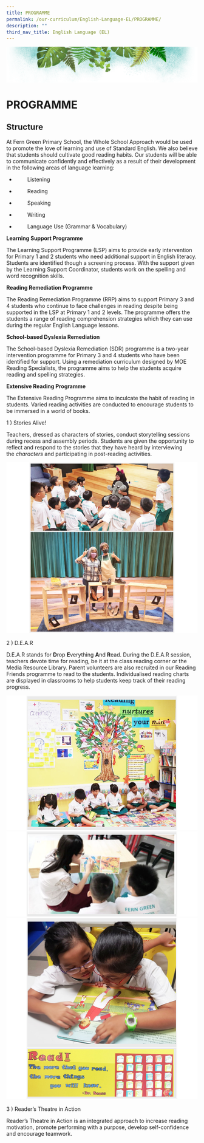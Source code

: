 ```yaml
---
title: PROGRAMME
permalink: /our-curriculum/English-Language-EL/PROGRAMME/
description: ""
third_nav_title: English Language (EL)
---
```

![](/images/Banner.png)

# PROGRAMME

Structure
---------

At Fern Green Primary School, the Whole School Approach would be used to promote the love of learning and use of Standard English. We also believe that students should cultivate good reading habits. Our students will be able to communicate confidently and effectively as a result of their development in the following areas of language learning:

*           Listening
*           Reading  
    
*           Speaking  
    
*           Writing  
    
*           Language Use (Grammar & Vocabulary)


<b> Learning Support Programme </b>

The Learning Support Programme (LSP) aims to provide early intervention for Primary 1 and 2 students who need additional support in English literacy. Students are identified though a screening process. With the support given by the Learning Support Coordinator, students work on the spelling and word recognition skills.


<b> Reading Remediation Programme </b>

The Reading Remediation Programme (RRP) aims to support Primary 3 and 4 students who continue to face challenges in reading despite being supported in the LSP at Primary 1 and 2 levels. The programme offers the students a range of reading comprehension strategies which they can use during the regular English Language lessons.


<b> School-based Dyslexia Remediation </b>

The School-based Dyslexia Remediation (SDR) programme is a two-year intervention programme for Primary 3 and 4 students who have been identified for support. Using a remediation curriculum designed by MOE Reading Specialists, the programme aims to help the students acquire reading and spelling strategies.


<b> Extensive Reading Programme </b>

The Extensive Reading Programme aims to inculcate the habit of reading in students. Varied reading activities are conducted to encourage students to be immersed in a world of books.

1 ) Stories Alive!

Teachers, dressed as characters of stories, conduct storytelling sessions during recess and assembly periods. Students are given the opportunity to reflect and respond to the stories that they have heard by interviewing the _characters_ and participating in post-reading activities.

![](/images/EL3.png)

2 ) D.E.A.R  

D.E.A.R stands for **D**rop **E**verything **A**nd **R**ead. During the D.E.A.R session, teachers devote time for reading, be it at the class reading corner or the Media Resource Library. Parent volunteers are also recruited in our Reading Friends programme to read to the students. Individualised reading charts are displayed in classrooms to help students keep track of their reading progress.

![](/images/EL4.png)
![](/images/EL5.png)
![](/images/EL6.png)

3 ) Reader’s Theatre in Action

Reader’s Theatre in Action is an integrated approach to increase reading motivation, promote performing with a purpose, develop self-confidence and encourage teamwork.